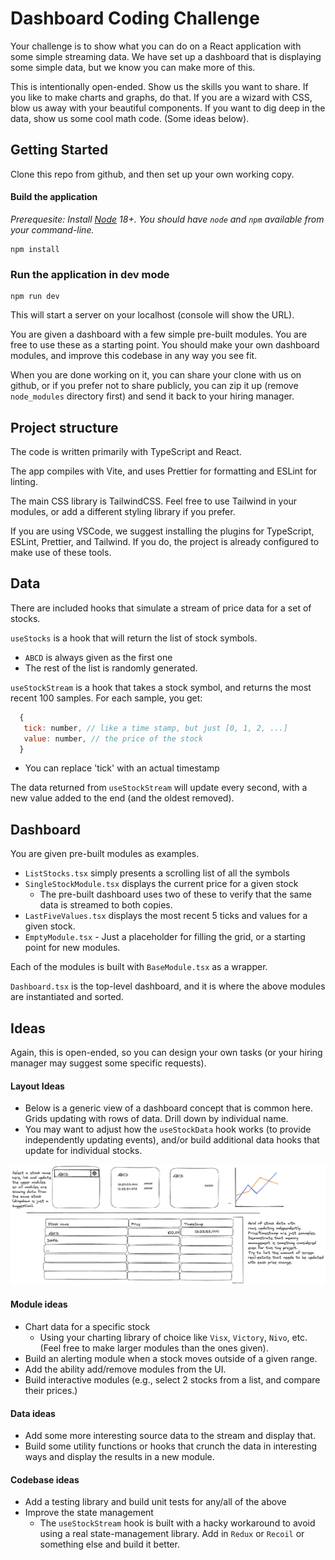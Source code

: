 # Dashboard Coding Challenge

Your challenge is to show what you can do on a React application with some simple streaming data. We have set up a dashboard that is displaying some simple data, but we know you can make more of this.

This is intentionally open-ended. Show us the skills you want to share. If you like to make charts and graphs, do that. If you are a wizard with CSS, blow us away with your beautiful components. If you want to dig deep in the data, show us some cool math code. (Some ideas below).

## Getting Started

Clone this repo from github, and then set up your own working copy.

#### Build the application

_Prerequesite: Install [Node](https://nodejs.org/en) 18+. You should have `node` and `npm` available from your command-line._

```
npm install
```

### Run the application in dev mode

```
npm run dev
```

This will start a server on your localhost (console will show the URL).

You are given a dashboard with a few simple pre-built modules. You are free to use
these as a starting point. You should make your own dashboard modules,
and improve this codebase in any way you see fit.

When you are done working on it, you can share your clone with us on github, or if you prefer not to share publicly, you can zip it up (remove `node_modules` directory first) and send it back to your hiring manager.

## Project structure

The code is written primarily with TypeScript and React.

The app compiles with Vite, and uses Prettier for formatting and ESLint for linting.

The main CSS library is TailwindCSS. Feel free to use Tailwind in your modules, or add a different styling library if you prefer.

If you are using VSCode, we suggest installing the plugins for TypeScript, ESLint, Prettier, and Tailwind. If you do, the project is already configured to make use of these tools.

## Data

There are included hooks that simulate a stream of price data for a set of stocks.

`useStocks` is a hook that will return the list of stock symbols.

- `ABCD` is always given as the first one
- The rest of the list is randomly generated.

`useStockStream` is a hook that takes a stock symbol, and returns the most recent 100 samples. For each sample, you get:

```javascript
  {
   tick: number, // like a time stamp, but just [0, 1, 2, ...]
   value: number, // the price of the stock
  }
```
- You can replace 'tick' with an actual timestamp

The data returned from `useStockStream` will update every second, with a new value added to the end (and the oldest removed).

## Dashboard

You are given pre-built modules as examples.

- `ListStocks.tsx` simply presents a scrolling list of all the symbols
- `SingleStockModule.tsx` displays the current price for a given stock
  - The pre-built dashboard uses two of these to verify that the same data is streamed to both copies.
- `LastFiveValues.tsx` displays the most recent 5 ticks and values for a given stock.
- `EmptyModule.tsx` - Just a placeholder for filling the grid, or a starting point for new modules.

Each of the modules is built with `BaseModule.tsx` as a wrapper.

`Dashboard.tsx` is the top-level dashboard, and it is where the above modules are instantiated and sorted.

## Ideas

Again, this is open-ended, so you can design your own tasks (or your hiring manager may suggest some specific requests).

#### Layout Ideas
- Below is a generic view of a dashboard concept that is common here.  Grids updating with rows of data.  Drill down by individual name.
- You may want to adjust how the `useStockData` hook works (to provide independently updating events), and/or build additional data hooks that update for individual stocks.

<img src="image.png" alt="Dashboard concept" width="800"/>

#### Module ideas

- Chart data for a specific stock
  - Using your charting library of choice like `Visx`, `Victory`, `Nivo`, etc. (Feel free to make larger modules than the ones given).
- Build an alerting module when a stock moves outside of a given range.
- Add the ability add/remove modules from the UI.
- Build interactive modules (e.g., select 2 stocks from a list, and compare their prices.)

#### Data ideas

- Add some more interesting source data to the stream and display that.
- Build some utility functions or hooks that crunch the data in interesting ways and display the results in a new module.

#### Codebase ideas

- Add a testing library and build unit tests for any/all of the above
- Improve the state management
  - The `useStockStream` hook is built with a hacky workaround to avoid using a real state-management library. Add in `Redux` or `Recoil` or something else and build it better.
